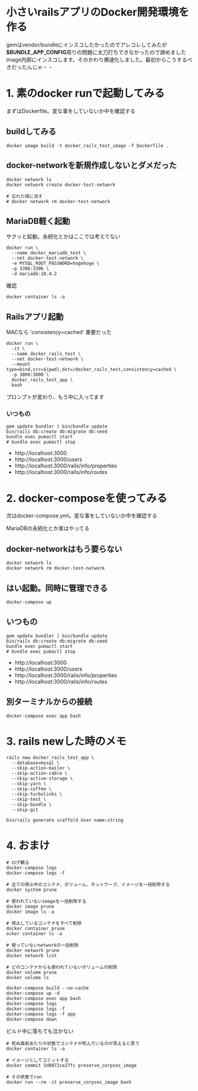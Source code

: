 # 小さいrailsアプリのDocker開発環境を作る

gemはvendor/bundleにインスコしたかったのでアレコレしてみたが  
**$BUNDLE_APP_CONFIG**周りの問題に太刀打ちできなかったので諦めました  
image内部にインスコします。そのかわり爆速化しました。最初からこうするべきだったんじゃ・・

# 1. 素のdocker runで起動してみる

まずはDockerfile。変な事をしていないか中を確認する

## buildしてみる

```
docker image build -t docker_rails_test_image -f Dockerfile .
```

## docker-networkを新規作成しないとダメだった

```
docker network ls
docker network create docker-test-network

# 忘れた頃に消す
# docker network rm docker-test-network
```

## MariaDB軽く起動

サクッと起動。永続化とかはここでは考えてない

```
docker run \
  --name docker_mariadb_test \
  --net docker-test-network \
  -e MYSQL_ROOT_PASSWORD=hogehoge \
  -p 3306:3306 \
  -d mariadb:10.4.2
```

確認

```
docker container ls -a
```

## Railsアプリ起動

MACなら 'consistency=cached' 重要だった

```
docker run \
  -it \
  --name docker_rails_test \
  --net docker-test-network \
  --mount type=bind,src=$(pwd),dst=/docker_rails_test,consistency=cached \
  -p 3000:3000 \
  docker_rails_test_app \
  bash
```

プロンプトが変わり、もう中に入ってます

### いつもの

```
gem update bundler | bin/bundle update
bin/rails db:create db:migrate db:seed
bundle exec pumactl start
# bundle exec pumactl stop
```

- http://localhost:3000
- http://localhost:3000/users
- http://localhost:3000/rails/info/properties
- http://localhost:3000/rails/info/routes

# 2. docker-composeを使ってみる

次はdocker-compose.yml。変な事をしていないか中を確認する

MariaDBの永続化とか実はやってる

## docker-networkはもう要らない

```
docker network ls
docker network rm docker-test-network
```

## はい起動。同時に管理できる

```
docker-compose up
```

## いつもの

```
gem update bundler | bin/bundle update
bin/rails db:create db:migrate db:seed
bundle exec pumactl start
# bundle exec pumactl stop
```

- http://localhost:3000
- http://localhost:3000/users
- http://localhost:3000/rails/info/properties
- http://localhost:3000/rails/info/routes

## 別ターミナルからの接続

```
docker-compose exec app bash
```

# 3. rails newした時のメモ

```
rails new docker_rails_test_app \
  --database=mysql \
  --skip-action-mailer \
  --skip-action-cable \
  --skip-active-storage \
  --skip-yarn \
  --skip-coffee \
  --skip-turbolinks \
  --skip-test \
  --skip-bundle \
  --skip-git

bin/rails generate scaffold User name:string
```

# 4. おまけ

```
# ログ観る
docker-compose logs
docker-compose logs -f

# 全ての停止中のコンテナ、ボリューム、ネットワーク、イメージを一括削除する
docker system prune

# 使われていないimageを一括削除する
docker image prune
docker image ls -a

# 停止しているコンテナをすべて削除
docker container prune
ocker container ls -a

# 使っていないnetworkの一括削除
docker network prune
docker network list

# どのコンテナからも使われていないボリュームの削除
docker volume prune
docker volume ls
```

```
docker-compose build --no-cache
docker-compose up -d
docker-compose exec app bash
docker-compose logs
docker-compose logs -f
docker-compose logs -f app
docker-compose down
```

ビルド中に落ちても泣かない

```
# 死ぬ直前あたりの状態でコンテナが死んでいるのが見えると思う
docker container ls -a

# イメージとしてコミットする
docker commit 5d0072ce27fc preserve_corpses_image

# その状態でrun
docker run --rm -it preserve_corpses_image bash
 ```
